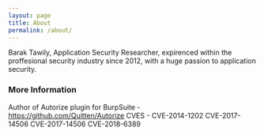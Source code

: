 ```yaml
---
layout: page
title: About
permalink: /about/
---
```


Barak Tawily, Application Security Researcher, expirenced within the proffesional security industry since 2012, with a huge passion to application security.

### More Information

Author of Autorize plugin for BurpSuite - https://github.com/Quitten/Autorize
CVES - CVE-2014-1202 CVE-2017-14506 CVE-2017-14506 CVE-2018-6389
